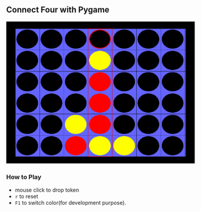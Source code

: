 ## Connect Four with Pygame
![game.png](game.png)
### How to Play 
 - mouse click to drop token
 - `r` to reset
 - `F1` to switch color(for development purpose).